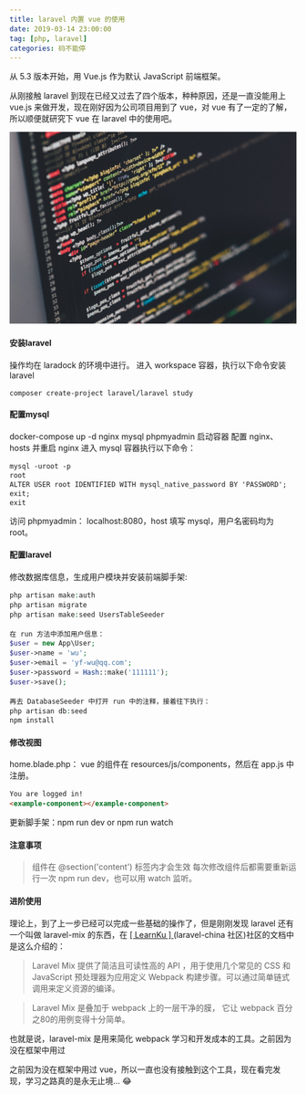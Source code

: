 ```yaml
---
title: laravel 内置 vue 的使用
date: 2019-03-14 23:00:00
tag: [php, laravel]
categories: 码不能停
---
```


从 5.3 版本开始，用 Vue.js 作为默认 JavaScript 前端框架。

从刚接触 laravel 到现在已经又过去了四个版本，种种原因，还是一直没能用上 vue.js 来做开发，现在刚好因为公司项目用到了 vue，对 vue 有了一定的了解，所以顺便就研究下 vue 在 laravel 中的使用吧。

![](laravel-vue/php.jpg)
<!--more-->

#### 安装laravel

操作均在 laradock 的环境中进行。
进入 workspace 容器，执行以下命令安装 laravel
```
composer create-project laravel/laravel study
```

#### 配置mysql

docker-compose up -d nginx mysql phpmyadmin 启动容器
配置 nginx、hosts 并重启 nginx
进入 mysql 容器执行以下命令：
```shell
mysql -uroot -p
root
ALTER USER root IDENTIFIED WITH mysql_native_password BY 'PASSWORD';
exit;
exit

```

访问 phpmyadmin： localhost:8080，host 填写 mysql，用户名密码均为 root。

#### 配置laravel
修改数据库信息，生成用户模块并安装前端脚手架:
```php
php artisan make:auth
php artisan migrate
php artisan make:seed UsersTableSeeder

在 run 方法中添加用户信息：
$user = new App\User;
$user->name = 'wu';
$user->email = 'yf-wu@qq.com';
$user->password = Hash::make('111111');
$user->save();

再去 DatabaseSeeder 中打开 run 中的注释，接着往下执行：
php artisan db:seed
npm install
```

#### 修改视图 
home.blade.php：
vue 的组件在 resources/js/components，然后在 app.js 中注册。
```html
You are logged in!
<example-component></example-component>
```
更新脚手架：npm run dev  or npm run watch

#### 注意事项
> 组件在 @section('content') 标签内才会生效
> 每次修改组件后都需要重新运行一次 npm run dev，也可以用 watch 监听。

#### 进阶使用
理论上，到了上一步已经可以完成一些基础的操作了，但是刚刚发现 laravel 还有一个叫做 laravel-mix 的东西，在 [ [ LearnKu ] ](https://learnku.com) (laravel-china 社区)社区的文档中是这么介绍的：

>Laravel Mix 提供了简洁且可读性高的 API ，用于使用几个常见的 CSS 和 JavaScript 预处理器为应用定义 Webpack 构建步骤。可以通过简单链式调用来定义资源的编译。

>Laravel Mix 是叠加于 webpack 上的一层干净的膜， 它让 webpack 百分之80的用例变得十分简单。

也就是说，laravel-mix 是用来简化 webpack 学习和开发成本的工具。之前因为没在框架中用过

之前因为没在框架中用过 vue，所以一直也没有接触到这个工具，现在看完发现，学习之路真的是永无止境… 😂

